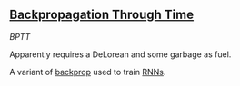 ## [Backpropagation Through Time](#backpropagation-through-time)
*BPTT*

Apparently requires a DeLorean and some garbage as fuel.

A variant of [backprop](#backpropagation) used to train [RNNs](#recurrant-neural-network).

